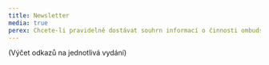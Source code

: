 ```yaml
---
title: Newsletter
media: true
perex: Chcete-li pravidelně dostávat souhrn informací o činnosti ombudsmana, přihlaste se k odběru jeho Zpravodaje.
---
```


(Výčet odkazů na jednotlivá vydání)
